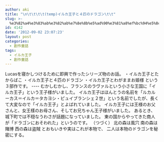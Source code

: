 ```yaml
---
author: aki
title: "\n\t\t\t\t(temp)イルカ王子と４匹のドラゴン\t\t"
slug: >-
  %e3%82%a4%e3%83%ab%e3%82%ab%e7%8e%8b%e5%ad%90%e3%81%a8%ef%bc%94%e5%8c%b9%e3%81%ae%e3%83%89%e3%83%a9%e3%82%b4%e3%83%b3
id: 4142
date: '2012-09-02 23:07:23'
layout: post
categories:
  - 創作童話
tags:
  - イルカ王子
  - 創作童話
---
```


Lucasを寝かしつけるために即興で作ったシリーズ物のお話。 ・イルカ王子とたからばこ ・イルカ王子と４匹のドラゴン ・イルカ王子とわがままお姫様 という３部作です。 ---- むかしむかし、フランスのラヴァルという小さな王国に「イルカ王子」という王子様がいました。 イルカ王子はほんとうの名前を「ルカルーカス＝イルカ＝タカヨシ・ピュイブランシェ２世」という名前でしたが、長くて大変なので「イルカ王子」とよばれていました。 イルカ王子には王様のお父さんと、女王樣のお母さん、そしてお兄ちゃん王子様がいました。 あるとき、城下町では不穏なうわさが話題になっていました。 東の国からやってきた商人が「ドラゴンにおそわれた」というのです。 （つづく） 北の森は風穴 南の森は賭博 西の森は盗賊 とおもいきや実はこれが本物で、 二人は本物のドラゴンを秘密にする。